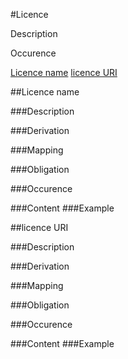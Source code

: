 #Licence

Description

Occurence

[Licence name](#licence-name-1)
[licence URI](#licence-uri-1)


##Licence name 

###Description
 

###Derivation


###Mapping
 

###Obligation	
 

###Occurence	


###Content 
###Example

##licence URI  

###Description
 

###Derivation


###Mapping
 

###Obligation	
 

###Occurence	


###Content 
###Example

